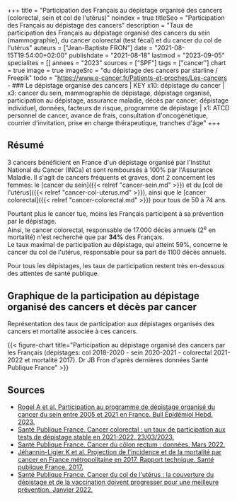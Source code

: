 +++
title = "Participation des Français au dépistage organisé des cancers (colorectal, sein et col de l'utérus)"
noindex = true
titleSeo = "Participation des Français au dépistage des cancers"
description = "Taux de participation des Français au dépistage organisé des cancers du sein (mammographie), du cancer colorectal (test fécal) et du cancer du col de l'utérus"
auteurs = ["Jean-Baptiste FRON"]
date = "2021-08-15T19:54:00+02:00"
publishdate = "2021-08-18"
lastmod = "2023-09-05"
specialites = []
annees = "2023"
sources = ["SPF"]
tags = ["cancer"]
chart = true
image = true
imageSrc = "du dépistage des cancers par starline / Freepik"
todo = "https://www.e-cancer.fr/Patients-et-proches/Les-cancers - ### Le dépistage organisé des cancers | KEY x10: dépistage du cancer | x3: cancer du sein, mammographie de dépistage, dépistage organisé, participation au dépistage, assurance maladie, décès par cancer, dépistage individuel, données, facteurs de risque, programme de dépistage | x1: ATCD personnel de cancer, avance de frais, consultation d'oncogénétique, courrier d'invitation, prise en charge thérapeutique, tranches d'âge"
+++

## Résumé

3 cancers bénéficient en France d'un dépistage organisé par l'Institut National du Cancer (INCa) et sont remboursés à 100% par l'Assurance Maladie. Il s'agit de cancers fréquents et graves, dont 2 concernent les femmes: le [cancer du sein]({{< relref "cancer-sein.md" >}}) et du [col de l'utérus]({{< relref "cancer-col-uterus.md" >}}), ainsi que le [cancer colorectal]({{< relref "cancer-colorectal.md" >}}) pour tous de 50 à 74 ans.

Pourtant plus le cancer tue, moins les Français participent à sa prévention par le dépistage.  
Ainsi, le cancer colorectal, responsable de 17.000 décès annuels (2<sup>e</sup> en mortalité) n'est recherché que par **34%** des Français.  
Le taux maximal de participation au dépistage, qui atteint 59%, concerne le cancer du col de l'utérus, responsable pour sa part de 1100 décès annuels.

Pour tous les dépistages, les taux de participation restent très en-dessous des attentes de santé publique.

## Graphique de la participation au dépistage organisé des cancers et décès par cancer

Représentation des taux de participation aux dépistages organisés des cancers et mortalité associée à ces cancers.

{{< figure-chart title="Participation au dépistage organisé des cancers par les Français (dépistages: col 2018-2020 - sein 2020-2021 - colorectal 2021-2022 et mortalité 2017). Dr JB Fron d'après dernières données Santé Publique France" >}}

## Sources

- [Rogel A et al. Participation au programme de dépistage organisé du cancer du sein entre 2005 et 2021 en France. Bull Épidémiol Hebd. 2023.](http://beh.santepubliquefrance.fr/beh/2023/14/2023_14_2.html)
- [Santé Publique France. Cancer colorectal : un taux de participation aux tests de dépistage stable en 2021-2022. 23/03/2023.](https://www.santepubliquefrance.fr/les-actualites/2023/cancer-colorectal-un-taux-de-participation-aux-tests-de-depistage-stable-en-2021-2022)
- [Santé Publique France. Cancer du côlon rectum : données. Mars 2022.](https://www.santepubliquefrance.fr/maladies-et-traumatismes/cancers/cancer-du-colon-rectum/donnees)
- [Jéhannin-Ligier K et al. Projection de l'incidence et de la mortalité par cancer en France métropolitaine en 2017. Rapport technique. Santé publique France. 2017.](https://www.santepubliquefrance.fr/docs/projection-de-l-incidence-et-de-la-mortalite-par-cancer-en-france-metropolitaine-en-2017)
- [Santé Publique France. Cancer du col de l'utérus : la couverture du dépistage et de la vaccination doivent progresser pour une meilleure prévention. Janvier 2022.](https://www.santepubliquefrance.fr/presse/2022/cancer-du-col-de-l-uterus-la-couverture-du-depistage-et-de-la-vaccination-doivent-progresser-pour-une-meilleure-prevention)

<script>
const chartOptions = {
  chart: {
    type: 'bar'
  },
  series: [{
    name: 'Participation',
    type: 'column',
    data: [59, 50.6, 34.3]
  }, {
    name: 'Mortalité',
    type: 'column',
    data: [1084, 12146, 17117]
  }],
  title: { text: 'Taux de participation au dépistage des cancers en 2023' },
  xaxis: { categories: ['Col de l’utérus', 'Sein', 'Côlon-rectum'] },
  yaxis: [
    {
      title: {
        text: "Participation (%)",
        style: { color: '#4150f5' }
      },
      labels: {
        style: { colors: '#757575' }
      }
    },
    {
      seriesName: 'Mortalité',
        opposite: true,
        decimalsInFloat: false,
        title: {
          text: "Mortalité annuelle",
          style: {color: '#ffa600'}
        },
        labels: {
        style: { colors: '#757575' }
      }
    }
  ],
  tooltip: {
    y: [
      { formatter: function(value) { return value + '%' }},
      { formatter: function(value) { return value + ' décès/an' }}
    ]
  }
}
</script>
